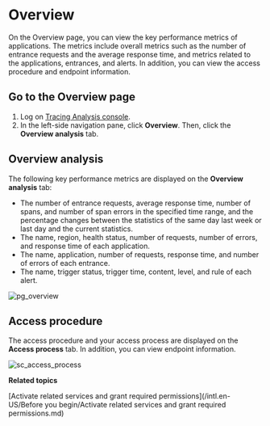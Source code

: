 # Overview

On the Overview page, you can view the key performance metrics of applications. The metrics include overall metrics such as the number of entrance requests and the average response time, and metrics related to the applications, entrances, and alerts. In addition, you can view the access procedure and endpoint information.

## Go to the Overview page

1.  Log on [Tracing Analysis console](https://tracing-sg.console.aliyun.com/).
2.  In the left-side navigation pane, click **Overview**. Then, click the **Overview analysis** tab.

## Overview analysis

The following key performance metrics are displayed on the **Overview analysis** tab:

-   The number of entrance requests, average response time, number of spans, and number of span errors in the specified time range, and the percentage changes between the statistics of the same day last week or last day and the current statistics.
-   The name, region, health status, number of requests, number of errors, and response time of each application.
-   The name, application, number of requests, response time, and number of errors of each entrance.
-   The name, trigger status, trigger time, content, level, and rule of each alert.

![pg_overview](../images/p102767.png)

## Access procedure

The access procedure and your access process are displayed on the **Access process** tab. In addition, you can view endpoint information.

![sc_access_process](../images/p102777.png)

**Related topics**  


[Activate related services and grant required permissions](/intl.en-US/Before you begin/Activate related services and grant required permissions.md)


